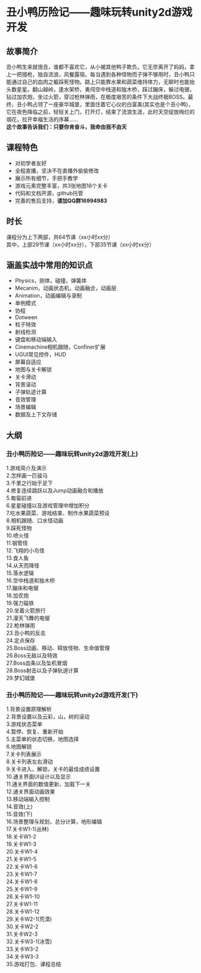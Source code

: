# 丑小鸭历险记——趣味玩转unity2d游戏开发  
## 故事简介  
  丑小鸭生来就很丑，谁都不喜欢它，从小被其他鸭子欺负。它无奈离开了妈妈，拿上一把猎枪，独自流浪，风餐露宿。每当遇到各种怪物而子弹不够用时，丑小鸭只能通过自己的血肉之躯踩死怪物。路上只能靠水果和蔬菜维持体力，无聊时也能抬头数星星。翻山越岭，逢水架桥，勇闯空中栈道和独木桥，踩过蹦床，躲过电锯，钻过加农炮，坐过火箭，穿过枪林弹雨，在极度艰苦的条件下大战终极BOSS。最终，丑小鸭占领了一座豪华城堡，里面住着它心仪的白富美(其实也是个丑小鸭)，它在夜色降临之前，轻轻关上门，打开灯，结束了流浪生涯，此时天空绽放绚烂的烟花，拉开幸福生活的序幕......  
  **这个故事告诉我们：只要你肯奋斗，我命由我不由天** 
## 课程特色  
* 对初学者友好  
* 全程直播，坚决不在直播外偷偷修改  
* 展示所有细节，手把手教学  
* 游戏元素完整丰富，共3张地图18个关卡  
* 代码和文档开源，github托管  
* 完善的售后支持，**请加QQ群16994983**  
## 时长  
课程分为上下两部，共64节课（xx小时xx分）  
其中，上部29节课（xx小时xx分），下部35节课（xx小时xx分）  
## 涵盖实战中常用的知识点  
* Physics，刚体，碰撞，弹簧体
* Mecanim，动画状态机，动画融合，动画层
* Animation，动画编辑与录制
* 单例模式
* 协程
* Dotween
* 粒子特效
* 射线检测
* 键盘和移动端输入
* Cinemachine相机跟随，Confiner扩展
* UGUI常见控件，HUD
* 屏幕自适应
* 地图与关卡解锁
* 关卡滑动
* 背景滚动
* 子弹轨迹计算
* 音效管理
* 场景编辑
* 数据及上下文存储

## 大纲
### 丑小鸭历险记——趣味玩转unity2d游戏开发(上)　　
1.游戏简介及演示  
2.怎样画一匹骏马  
3.千里之行始于足下  
4.修复连续跳跃以及Jump动画融合和播放  
5.匍匐前进  
6.星星碰撞以及游戏管理中增加积分  
7.吃水果蔬菜、游戏结束、制作水果蔬菜预设  
8.相机跟随、口水怪动画  
9.踩死怪物  
10.喷火怪  
11.钢管怪  
12.飞翔的小鸟怪  
13.食人鱼  
14.从天而降怪  
15.落水逻辑  
16.空中栈道和独木桥  
17.蹦床和电锯  
18.加农炮  
19.强力磁铁  
20.坐着火箭旅行  
21.漫天飞舞的电锯  
22.枪林弹雨  
23.丑小鸭的反击  
24.定点保存  
25.Boss动画、移动、释放怪物、生命值管理  
26.Boss无敌以及特效  
27.Boss血条以及坠机冒烟  
28.Boss射击以及子弹轨道计算  
29.梦幻城堡  
### 丑小鸭历险记——趣味玩转unity2d游戏开发(下)
1.背景设置原理解析  
2.背景设置以及云彩，山，树的滚动  
3.游戏状态菜单  
4.暂停、恢复、重新开始  
5.主菜单的状态切换，地图选择  
6.地图解锁  
7.关卡列表展示  
8.关卡列表左右滑动  
9.关卡进入，解锁，关卡的最佳成绩设置  
10.通关界面UI设计以及显示  
11.通关界面的数值更新、加载下一关  
12.通关界面动画效果  
13.移动端输入控制  
14.音效(上)  
15.音效(下)  
16.场景整理与规划，总分计算，地形编辑  
17.关卡W1-1(丛林)  
18.关卡W1-2  
19.关卡W1-3  
20.关卡W1-4  
21.关卡W1-5  
22.关卡W1-6  
23.关卡W1-7  
24.关卡W1-8  
25.关卡W1-9  
26.关卡W1-10  
27.关卡W1-11  
28.关卡W1-12  
29.关卡W2-1(荒漠)  
30.关卡W2-2  
31.关卡W2-3  
32.关卡W3-1(冰雪)  
33.关卡W3-2  
34.关卡W3-3  
35.游戏打包、课程总结  
